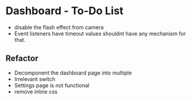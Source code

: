 # Dashboard - To-Do List

- disable the flash effect from camera
- Event listeners have timeout values shouldnt have any mechanism for that.

## Refactor

- Decomponent the dashboard page into multiple
- Irrelevant switch
- Settings page is not functional
- remove inline css
